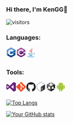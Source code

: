### Hi there, I'm KenGG👋
![visitors](https://visitor-badge.laobi.icu/badge?page_id=voidkenny)

### Languages:
<img align="left" alt="C++" width="27px" src="https://raw.githubusercontent.com/devicons/devicon/master/icons/cplusplus/cplusplus-original.svg" />
<img align="left" alt="C#" width="27px" src="https://raw.githubusercontent.com/devicons/devicon/master/icons/csharp/csharp-original.svg" />
<img align="left" alt="Java" width="27px" src="https://raw.githubusercontent.com/devicons/devicon/master/icons/java/java-original.svg" />

<br />
<br />

### Tools:
<img align="left" alt="Visual Studio Code" width="27px" src="https://raw.githubusercontent.com/devicons/devicon/master/icons/visualstudio/visualstudio-plain.svg" />
<img align="left" alt="Git" width="27px" src="https://raw.githubusercontent.com/devicons/devicon/master/icons/git/git-plain.svg" />
<img align="left" alt="GitHub" width="27px" src="https://raw.githubusercontent.com/devicons/devicon/master/icons/github/github-original.svg" />
<img align="left" alt="Terminal" width="27px" src="https://raw.githubusercontent.com/devicons/devicon/master/icons/bash/bash-original.svg" />
<img align="left" alt="Unity3D" width="27px" src="https://raw.githubusercontent.com/devicons/devicon/master/icons/unity/unity-original.svg" />
<img align="left" alt="Android Studio" width="27px" src="https://raw.githubusercontent.com/devicons/devicon/master/icons/android/android-plain.svg" />

<br />
<br />

[![Top Langs](https://github-readme-stats.vercel.app/api/top-langs/?username=voidkenny&langs_count=8&layout=compact&theme=tokyonight)](https://github.com/anuraghazra/github-readme-stats)

[![Your GitHub stats](https://github-readme-stats.vercel.app/api?username=voidkenny&show_icons=true&theme=radical)](https://github.com/anuraghazra/github-readme-stats)
